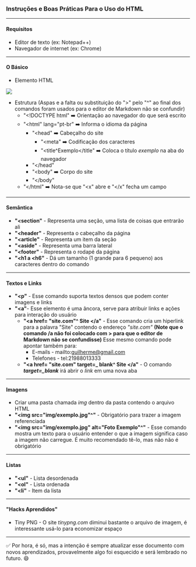 ### Instruções e Boas Práticas Para o Uso do HTML

---

#### Requisitos

- Editor de texto (ex: Notepad++)
- Navegador de internet (ex: Chrome)

---
#### O Básico
- Elemento HTML

<img src="https://mdn.mozillademos.org/files/9347/grumpy-cat-small.png">

- Estrutura (Aspas e a falta ou substituição do ">" pelo "^" ao final dos comandos foram usados para o editor de Markdown não se confundir)
  - "<!DOCTYPE html" :arrow_right: Orientação ao navegador do que será escrito
  - "<html" lang="pt-br" :arrow_right: Informa o idioma da página
    - "<head" :arrow_right: Cabeçalho do site 
      - "<meta" :arrow_right: Codificação dos caracteres
      - "<title^Exemplo</title" :arrow_right: Coloca o título *exemplo* na aba do navegador
    - "</head"
    - "<body" :arrow_right: Corpo do site
    - "</body"
  - "</html" :arrow_right: Nota-se que "<x" abre e "</x" fecha um campo

---

#### Semântica

- **"<section"** - Representa uma seção, uma lista de coisas que entrarão ali
- **"<header"** - Representa o cabeçalho da página
- **"<article"** - Representa um item da seção
- **"<aside"** - Representa uma barra lateral
- **"<footer"** - Representa o rodapé da página
- **"<h1 a <h6"** - Dá um tamanho (1 grande para 6 pequeno) aos caracteres dentro do comando

---

#### Textos e Links

- **"<p"** - Esse comando suporta textos densos que podem conter imagens e links
- **"<a"**- Esse elemento é uma âncora, serve para atribuir links e ações para interação do usuário
  - **"<a href= "site.com"^ Site </a"** - Esse comando cria um hiperlink para a palavra "Site" contendo o endereço *"site.com"* **(Note que o comando /a não foi colocado com > para que o editor de Markdown não se confundisse)** Esse mesmo comando pode apontar também para:
    - E-mails - mailto:guilherme@gmail.com
    - Telefones - tel:21988013333
  - **"<a href= "site.com" target=_ blank^ Site </a"** - O comando ***target=_blank*** irá abrir o *link* em uma nova aba

---

#### Imagens

- Criar uma pasta chamada *img* dentro da pasta contendo o arquivo HTML
- **"<img src="img/exemplo.jpg"^"** - Obrigatório para trazer a imagem referenciada
- **"<img src="img/exemplo.jpg" alt="Foto Exemplo"^"** - Esse comando mostra um texto para o usuário entender o que a imagem significa caso a imagem não carregue. É muito recomendado tê-lo, mas não não é obrigatório

---

#### Listas

- **"<ul"** - Lista desordenada
- **"<ol"** - Lista ordenada
- **"<li"** - Item da lista

---

#### "Hacks Aprendidos"

- Tiny PNG - O site *tinypng.com* diminui bastante o arquivo de imagem, é interessante usá-lo para economizar espaço

---

:white_check_mark: Por hora, é só, mas a intenção é sempre atualizar esse documento com novos aprendizados, provavelmente algo foi esquecido e será lembrado no futuro. :smile:
